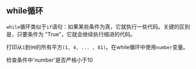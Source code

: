 ## while循环

`while`循环类似于`if`语句：如果某些条件为真，它就执行一些代码。关键的区别是，只要条件为 "True"，它就会继续执行缩进的代码。 
  
打印从`1`到`99`的所有平方`(1, 4, ... , 81)`。在while循环中使用`number`变量。 

<div class='hint'>检查条件中'number'是否严格小于10</div>
